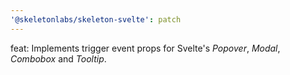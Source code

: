 ```yaml
---
'@skeletonlabs/skeleton-svelte': patch
---
```


feat: Implements trigger event props for Svelte's _Popover_, _Modal_, _Combobox_ and _Tooltip_.
